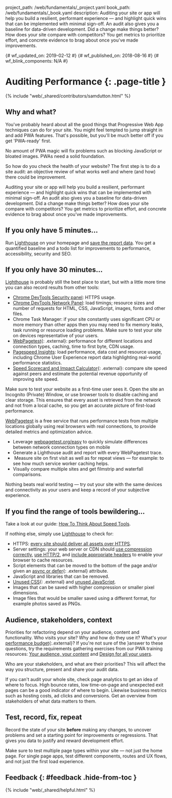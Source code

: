 project_path: /web/fundamentals/_project.yaml
book_path: /web/fundamentals/_book.yaml
description: Auditing your site or app will help you build a resilient, performant experience — and highlight quick wins that can be implemented with minimal sign-off. An audit also gives you a baseline for data-driven development. Did a change make things better? How does your site compare with competitors?  You get metrics to prioritize effort, and concrete evidence to brag about once you've made improvements.

{# wf_updated_on: 2019-02-12 #}
{# wf_published_on: 2018-08-16 #}
{# wf_blink_components: N/A #}

# Auditing Performance {: .page-title }

{% include "web/_shared/contributors/samdutton.html" %}

## Why and what?

You've probably heard about all the good things that Progressive Web App techniques can do for your
site. You might feel tempted to jump straight in and add PWA features. That's possible, but you'll
be much better off if you get 'PWA-ready' first.

No amount of PWA magic will fix problems such as blocking JavaScript or bloated images. PWAs need a
solid foundation.

So how do you check the health of your website? The first step is to do a site audit: an objective
review of what works well and where (and how) there could be improvement.

Auditing your site or app will help you build a resilient, performant experience — and highlight
quick wins that can be implemented with minimal sign-off. An audit also gives you a baseline for
data-driven development. Did a change make things better? How does your site compare with
competitors? You get metrics to prioritize effort, and concrete evidence to brag about once you've
made improvements.

## If you only have 5 minutes...

Run [Lighthouse](/web/tools/lighthouse/) on your homepage and [save the
report data](/web/tools/lighthouse#gists). You get a quantified
baseline and a todo list for improvements to performance, accessibility, security and SEO.

## If you only have 30 minutes...

[Lighthouse](/web/tools/lighthouse/) is probably still the best place to start, but with a little
more time you can also record results from other tools:

* [Chrome DevTools Security panel](/web/tools/chrome-devtools/security): HTTPS usage.
* [Chrome DevTools Network
Panel](/web/tools/chrome-devtools/network-performance/): load timings;
resource sizes and number of requests for HTML, CSS, JavaScript, images, fonts and other files.
* Chrome Task Manager: if your site constantly uses significant CPU or more memory than other apps
then you may need to fix memory leaks, task running or resource loading problems. Make sure to test
your site on devices representative of your users.
* [WebPagetest](https://www.webpagetest.org/easy){: .external}: performance for different locations
and connection types, caching, time to first byte, CDN usage.
* [Pagespeed
Insights](/speed/pagespeed/insights/): load performance, data cost and
resource usage, including Chrome User Experience report data highlighting real-world performance
statistics.
* [Speed Scorecard and Impact
Calculator](https://www.thinkwithgoogle.com/feature/mobile/){: .external}: compare site speed
against peers and estimate the potential revenue opportunity of improving site speed.

Make sure to test your website as a
first-time user sees it. Open the site an Incognito (Private) Window, or use browser tools to
disable caching and clear storage. This ensures that every asset is retrieved from the 
network and not from a local cache, so you get an accurate picture of first-load performance.

<div class="note"><a href="(https://www.webpagetest.org">WebPagetest</a> is a free service that 
runs performance tests from multiple locations globally using real browsers with real connections, 
to provide detailed metrics and optimization advice.
  <ul>
    <li>Leverage <a href="(https://www.webpagetest.org/easy">webpagetest.org/easy</a> to quickly 
simulate differences between network connection types on mobile</li>
    <li>Generate a Lighthouse audit and report with every WebPagetest trace.</li>
    <li> Measure site on first visit as well as for repeat views — for example: to see how much 
service worker caching helps.</li>
    <li>Visually compare multiple sites and get filmstrip and waterfall comparisons.</li>
  </ul>
</div>

Nothing beats real world testing — try out your site with the same devices and connectivity as your
users and keep a record of your subjective experience.

## If you find the range of tools bewildering...

Take a look at our guide: [How To Think About Speed Tools](/web/fundamentals/performance/speed-tools/).

If nothing else, simply use [Lighthouse](/web/tools/lighthouse/) to check for:

  * HTTPS: [every site should deliver all assets over HTTPS](/web/fundamentals/security/encrypt-in-transit/why-https).
  * Server settings: your web server or CDN should [use compression correctly](/web/fundamentals/performance/optimizing-content-efficiency/optimize-encoding-and-transfer), [use HTTP/2](/web/fundamentals/performance/http2/), and [include appropriate headers](/web/fundamentals/performance/optimizing-content-efficiency/http-caching) to enable your browser to cache resources.
  * Script elements that can be moved to the bottom of the page and/or given 
an [async or defer](http://peter.sh/experiments/asynchronous-and-deferred-javascript-execution-explained/){: .external} attribute.
  * JavaScript and libraries that can be removed.
  * [Unused CSS](https://umaar.com/dev-tips/121-css-coverage/){: .external} 
and [unused JavaScript](/web/updates/2017/04/devtools-release-notes).
  * Images that can be saved with higher compression or smaller pixel dimensions.
  * Image files that would be smaller saved using a different format, for example 
photos saved as PNGs.


## Audience, stakeholders, context

Priorities for refactoring depend on your audience, content and functionality. 
Who visits your site? Why and how do they use it? What's your
[performance budget](https://www.performancebudget.io/){:.external}? If you're not sure of the 
}answer to these questions, try the requirements gathering exercises from our PWA training 
resources: [Your audience, your content](/web/ilt/pwa/your-audience-your-content) 
and [Design for all your users](/web/ilt/pwa/design-for-all-your-users).

Who are your stakeholders, and what are their priorities? This will affect the way you structure,
present and share your audit data.

If you can't audit your whole site, check page analytics to get an idea of where to focus. High
bounce rates, low time-on-page and unexpected exit pages can be a good indicator of where to begin.
Likewise business metrics such as hosting costs, ad clicks and conversions. Get an overview from
stakeholders of what data matters to them.

## Test, record, fix, repeat

Record the state of your site <strong>before</strong> making any changes, to uncover problems and
set a starting point for improvements or regressions. That gives you data to justify and reward
development effort.

Make sure to test multiple page types within your site — not just the home page. For single page
apps, test different components, routes and UX flows, and not just the first load experience.

## Feedback {: #feedback .hide-from-toc }

{% include "web/_shared/helpful.html" %}

